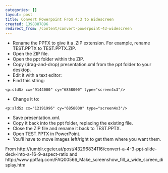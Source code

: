 ```yaml
---
categories: []
layout: post
title: Convert Powerpoint From 4:3 to Widescreen
created: 1398887896
redirect_from: /content/convert-powerpoint-43-widescreen
---
```

<ul>
  <li>Rename the PPTX to give it a .ZIP extension. For example, rename TEST.PPTX to TEST.PPTX.ZIP.</li>
  <li>Open the ZIP file.</li>
  <li>Open the ppt folder within the ZIP.</li>
  <li>Copy (drag-and-drop) presentation.xml from the ppt folder to your desktop.</li>
  <li>Edit it with a text editor:</li>
  <li>Find this string:</li>
</ul>
<code>&lt;p:sldSz cx="9144000" cy="6858000" type="screen4x3"/&gt;</code>
<ul>
  <li>Change it to:</li>
</ul>
<code>&lt;p:sldSz cx="12191996" cy="6858000" type="screen4x3"/&gt;</code>
<ul>
  <li>Save presentation.xml.</li>
  <li>Copy it back into the ppt folder, replacing the existing file.</li>
  <li>Close the ZIP file and rename it back to TEST.PPTX.</li>
  <li>Open TEST.PPTX in PowerPoint.</li>
  <li>You'll have to move images left/right to get them where you want them.</li>
</ul>
From http://tumblr.cgeier.at/post/43296834116/convert-a-4-3-ppt-slide-deck-into-a-16-9-aspect-ratio and http://www.pptfaq.com/FAQ00566_Make_screenshow_fill_a_wide_screen_display.htm
